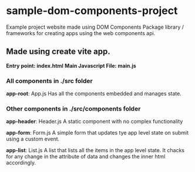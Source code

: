 # sample-dom-components-project
Example project website made using DOM Components Package library / frameworks for creating apps using the web components api.

## Made using create vite app.

**Entry point: index.html**
**Main Javascript File: main.js**
### All components in ./src folder

**app-root**: App.js
Has all the components embedded and manages state.
### Other components in ./src/components folder

**app-header**: Header.js
A static component with no complex functionality

**app-form**: Form.js
A simple form that updates tye app level state on submit using a custom event.

**app-list**: List.js
A list that lists all the items in the app level state. It chacks for any change in the attribute of data and changes the inner html accordingly.
